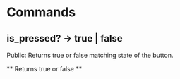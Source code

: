 # Commands

## is_pressed? → true | false

Public: Returns true or false matching state of the button.

** Returns true or false **